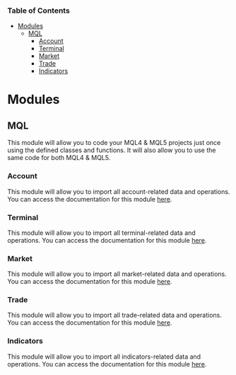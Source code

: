 ### Table of Contents
- [Modules](#modules)
  - [MQL](#mql)
    - [Account](#account)
    - [Terminal](#terminal)
    - [Market](#market)
    - [Trade](#trade)
    - [Indicators](#indicators)


# Modules
## MQL
This module will allow you to code your MQL4 & MQL5 projects just once using the defined classes and functions. It will also allow you to use the same code for both MQL4 & MQL5.

### Account
This module will allow you to import all account-related data and operations.
You can access the documentation for this module [here](mql/account.md).

### Terminal
This module will allow you to import all terminal-related data and operations.
You can access the documentation for this module [here](mql/terminal.md).

### Market
This module will allow you to import all market-related data and operations.
You can access the documentation for this module [here](mql/market.md).

### Trade
This module will allow you to import all trade-related data and operations.
You can access the documentation for this module [here](mql/trade.md).

### Indicators
This module will allow you to import all indicators-related data and operations.
You can access the documentation for this module [here](mql/indicators.md).